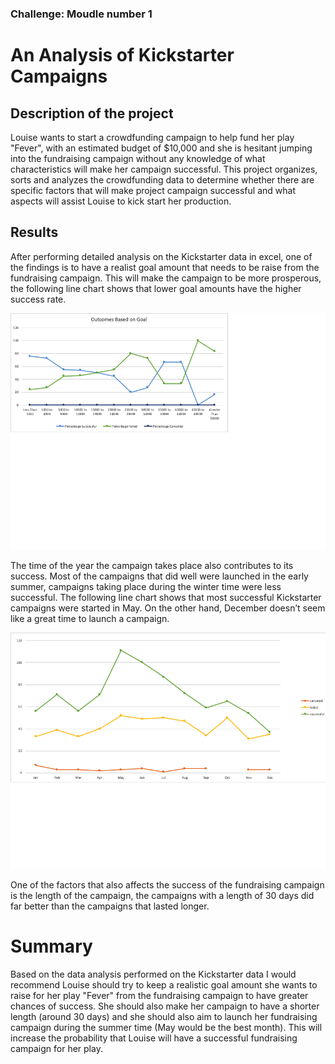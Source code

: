 ### Challenge: Moudle number 1

# An Analysis of Kickstarter Campaigns

## Description of the project

Louise wants to start a crowdfunding campaign to help fund her play "Fever", with an estimated budget of $10,000 and she is hesitant jumping into the fundraising campaign without any knowledge of what characteristics will make her campaign successful. This project organizes, sorts and analyzes the crowdfunding data to determine whether there are specific factors that will make project campaign successful and what aspects will assist Louise to kick start her production.

## Results

After performing detailed analysis on the Kickstarter data in excel, one of the findings is to have a realist goal amount that needs to be raise from the fundraising campaign. This will make the campaign to be more prosperous, the following line chart shows that lower goal amounts have the higher success rate.


![Line Chart Based On Goal Amount](./images/goal_based.png)

The time of the year the campaign takes place also contributes to its success. Most of the campaigns that did well were launched in the early summer, campaigns taking place during the winter time were less successful. The following line chart shows that most successful Kickstarter campaigns were started in May. On the other hand, December doesn’t seem like a great time to launch a campaign.

![Line Chart - outcome based on the launch date](./images/lauch_date_based.png)

One of the factors that also affects the success of the fundraising campaign is the length of the campaign, the campaigns with a length of 30 days did far better than the campaigns that lasted longer.

# Summary 

Based on the data analysis performed on the Kickstarter data I would recommend Louise should try to keep a realistic goal amount she wants to raise for her play "Fever" from the fundraising campaign to have greater chances of success. She should also make her campaign to have a shorter length (around 30 days) and she should also aim to launch her fundraising campaign during the summer time (May would be the best month). This will increase the probability that Louise will have a successful fundraising campaign for her play.
